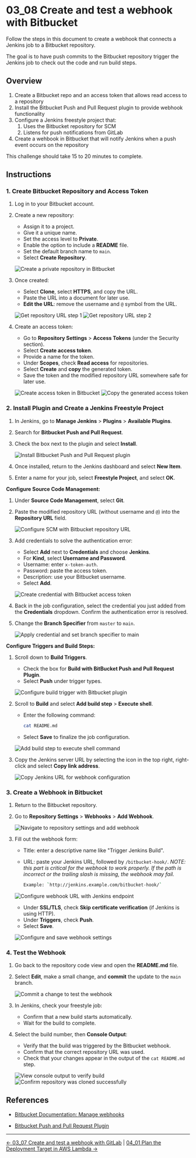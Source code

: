 # 03_08 Create and test a webhook with Bitbucket

Follow the steps in this document to create a webhook that connects a Jenkins job to a Bitbucket repository.

The goal is to have push commits to the Bitbucket repository trigger the Jenkins job to check out the code and run build steps.

## Overview

1. Create a Bitbucket repo and an access token that allows read access to a repository
1. Install the Bitbucket Push and Pull Request plugin to provide webhook functionality
1. Configure a Jenkins freestyle project that:
   1. Uses the Bitbucket repository for SCM
   1. Listens for push notifications from GitLab
1. Create a wehbook in Bitbucket that will notify Jenkins when a push event occurs on the repository

This challenge should take 15 to 20 minutes to complete.

## Instructions

### 1. Create Bitbucket Repository and Access Token

1. Log in to your Bitbucket account.
1. Create a new repository:

   - Assign it to a project.
   - Give it a unique name.
   - Set the access level to **Private**.
   - Enable the option to include a **README** file.
   - Set the default branch name to `main`.
   - Select **Create Repository**.

   ![Create a private repository in Bitbucket](images/03_08-00-b-create-private-repository.png)

1. Once created:

   - Select **Clone**, select **HTTPS**, and copy the URL.
   - Paste the URL into a document for later use.
   - **Edit the URL**: remove the username and `@` symbol from the URL.

   ![Get repository URL step 1](images/03_08-01-b-get-repo-url-step-1.png)
   ![Get repository URL step 2](images/03_08-02-b-get-repo-url-step-2.png)

1. Create an access token:

   - Go to **Repository Settings** > **Access Tokens** (under the Security section).
   - Select **Create access token**.
   - Provide a name for the token.
   - Under **Scopes**, check **Read access** for repositories.
   - Select **Create** and **copy** the generated token.
   - Save the token and the modified repository URL somewhere safe for later use.

   ![Create access token in Bitbucket](images/03_08-03-b-create-access-token.png)
   ![Copy the generated access token](images/03_08-04-b-copy-access-token.png)

### 2. Install Plugin and Create a Jenkins Freestyle Project

1. In Jenkins, go to **Manage Jenkins** > **Plugins** > **Available Plugins**.
1. Search for **Bitbucket Push and Pull Request**.
1. Check the box next to the plugin and select **Install**.

   ![Install Bitbucket Push and Pull Request plugin](images/03_08-05-j-install-push-and-pull-request-plugin.png)

1. Once installed, return to the Jenkins dashboard and select **New Item**.
1. Enter a name for your job, select **Freestyle Project**, and select **OK**.

**Configure Source Code Management:**

1. Under **Source Code Management**, select **Git**.
1. Paste the modified repository URL (without username and `@`) into the **Repository URL** field.

   ![Configure SCM with Bitbucket repository URL](images/03_08-06-j-configure-scm-with-bitbucket-repo-url.png)

1. Add credentials to solve the authentication error:

   - Select **Add** next to **Credentials** and choose **Jenkins**.
   - For **Kind**, select **Username and Password**.
   - Username: enter `x-token-auth`.
   - Password: paste the access token.
   - Description: use your Bitbucket username.
   - Select **Add**.

    ![Create credential with Bitbucket access token](images/03_08-07-j-create-credential-with-bitbucket-access-token.png)

1. Back in the job configuration, select the credential you just added from the **Credentials** dropdown.  Confirm the authentication error is resolved.
1. Change the **Branch Specifier** from `master` to `main`.

    ![Apply credential and set branch specifier to main](images/03_08-08-j-apply-credential-set-branch-specifier-to-main.png)

**Configure Triggers and Build Steps:**

1. Scroll down to **Build Triggers**.

    - Check the box for **Build with BitBucket Push and Pull Request Plugin**.
    - Select **Push** under trigger types.

    ![Configure build trigger with Bitbucket plugin](images/03_08-09-j-trigger-build-with-bitbucket-plugin.png)

1. Scroll to **Build** and select **Add build step** > **Execute shell**.

    - Enter the following command:

        ```bash
        cat README.md
        ```

    - Select **Save** to finalize the job configuration.

    ![Add build step to execute shell command](images/03_08-10-j-add-build-step.png)

1. Copy the Jenkins server URL by selecting the icon in the top right, right-click and select **Copy link address**.

   ![Copy Jenkins URL for webhook configuration](images/03_08-11-j-copy-jenkins-url.png)

### 3. Create a Webhook in Bitbucket

1. Return to the Bitbucket repository.
1. Go to **Repository Settings** > **Webhooks** > **Add Webhook**.

   ![Navigate to repository settings and add webhook](images/03_08-12-b-repo-settings-webhooks-add-webhook.png)

1. Fill out the webhook form:

   - Title: enter a descriptive name like "Trigger Jenkins Build".
   - URL: paste your Jenkins URL, followed by `/bitbucket-hook/`. _*NOTE: this part is critical for the webhook to work properly.  If the path is incorrect or the trailing slash is missing, the webhook may fail.*_

        ```bash
        Example: `http://jenkins.example.com/bitbucket-hook/`
        ```

   ![Configure webhook URL with Jenkins endpoint](images/03_08-13-b-configure-webhook-url.png)

   - Under **SSL/TLS**, check **Skip certificate verification** (if Jenkins is using HTTP).
   - Under **Triggers**, check **Push**.
   - Select **Save**.

   ![Configure and save webhook settings](images/03_08-14-b-configure-save-webhook.png)

### 4. Test the Webhook

1. Go back to the repository code view and open the **README.md** file.
1. Select **Edit**, make a small change, and **commit** the update to the `main` branch.

   ![Commit a change to test the webhook](images/03_08-15-b-commit-change.png)

1. In Jenkins, check your freestyle job:

   - Confirm that a new build starts automatically.
   - Wait for the build to complete.

1. Select the build number, then **Console Output**:

   - Verify that the build was triggered by the Bitbucket webhook.
   - Confirm that the correct repository URL was used.
   - Check that your changes appear in the output of the `cat README.md` step.

   ![View console output to verify build](images/03_08-16-j-view-console-output.png)
   ![Confirm repository was cloned successfully](images/03_08-17-j-confirm-repo-clone.png)

## References

- [Bitbucket Documentation: Manage webhooks](https://support.atlassian.com/bitbucket-cloud/docs/manage-webhooks/)

- [Bitbucket Push and Pull Request Plugin](https://plugins.jenkins.io/bitbucket-push-and-pull-request/)

<!-- FooterStart -->
---
[← 03_07 Create and test a webhook with GitLab](../03_07_create_a_webhook_with_gitlab/README.md) | [04_01 Plan the Deployment Target in AWS Lambda →](../../ch4_deploy_code_to_aws_lambda/04_01_plan_the_deployment_target_in_aws_lambda/README.md)
<!-- FooterEnd -->

